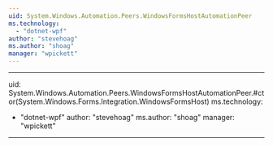 ```yaml
---
uid: System.Windows.Automation.Peers.WindowsFormsHostAutomationPeer
ms.technology: 
  - "dotnet-wpf"
author: "stevehoag"
ms.author: "shoag"
manager: "wpickett"
---
```


---
uid: System.Windows.Automation.Peers.WindowsFormsHostAutomationPeer.#ctor(System.Windows.Forms.Integration.WindowsFormsHost)
ms.technology: 
  - "dotnet-wpf"
author: "stevehoag"
ms.author: "shoag"
manager: "wpickett"
---
